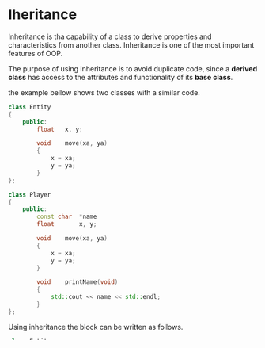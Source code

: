# Iheritance

Inheritance is tha capability of a class to derive properties and characteristics from another class. Inheritance is one of the most important features of OOP.

The purpose of using inheritance is to avoid duplicate code, since a **derived class** has access to the attributes and functionality of its **base class**.

the example bellow shows two classes with a similar code.

```c++
class Entity
{
	public:
		float	x, y;

		void	move(xa, ya)
		{
			x = xa;
			y = ya;
		}
};

class Player
{
	public:
		const char	*name
		float		x, y;

		void	move(xa, ya)
		{
			x = xa;
			y = ya;
		}

		void	printName(void)
		{
			std::cout << name << std::endl;
		}
};
```  

Using inheritance the block can be written as follows.

```c++
class Entity
{
	public:
		float	x, y;

		void	move(xa, ya)
		{
			x = xa;
			y = ya;
		}
};

class Player : public Entity
{
	public:
		const char	*name

		void	printName(void)
		{
			std::cout << name << std::endl;
		}
};
```  

In this case an object from the class `Player` will have the attributes `x` and `y`, as have access to `move()`, while having its own functionalities with `name` and `printName()`.  

## References
[Inheritance in C++ - The Cherno](https://www.youtube.com/watch?v=X8nYM8wdNRE)  
[Inheritance in C++ - Geeks for Geeks](https://www.geeksforgeeks.org/inheritance-in-c/)  

# Private x Protected

**Private** members are only accessible within the class definig them.

**Protected** members are accessible in the class that defines them, and in classes that inherit from that class.

**Public** members are accessible for all and everyone.

## References
[What is the difference between private and protected members of C++ classes?](https://stackoverflow.com/questions/224966/what-is-the-difference-between-private-and-protected-members-of-c-classes)  

# Multiple Inheritance